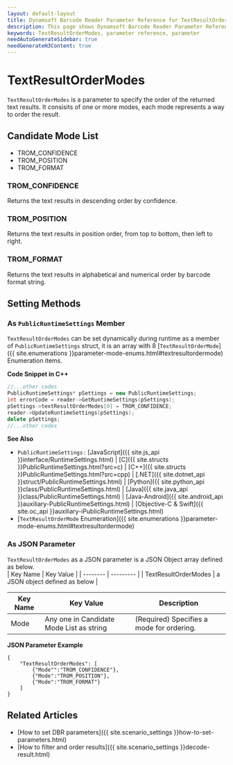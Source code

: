 ```yaml
---
layout: default-layout
title: Dynamsoft Barcode Reader Parameter Reference for TextResultOrderModes
description: This page shows Dynamsoft Barcode Reader Parameter Reference for TextResultOrderModes.
keywords: TextResultOrderModes, parameter reference, parameter
needAutoGenerateSidebar: true
needGenerateH3Content: true
---
```



# TextResultOrderModes 

`TextResultOrderModes` is a parameter to specify the order of the returned text results. It consisits of one or more modes, each mode represents a way to order the result.


## Candidate Mode List
- TROM_CONFIDENCE
- TROM_POSITION
- TROM_FORMAT


### TROM_CONFIDENCE
Returns the text results in descending order by confidence.

### TROM_POSITION
Returns the text results in position order, from top to bottom, then left to right.

### TROM_FORMAT
Returns the text results in alphabetical and numerical order by barcode format string.

    
## Setting Methods

### As `PublicRuntimeSettings` Member
`TextResultOrderModes` can be set dynamically during runtime as a member of `PublicRuntimeSettings` struct, it is an array with 8 [`TextResultOrderMode`]({{ site.enumerations }}parameter-mode-enums.html#textresultordermode) Enumeration items.


**Code Snippet in C++**
```cpp
//...other codes
PublicRuntimeSettings* pSettings = new PublicRuntimeSettings;
int errorCode = reader->GetRuntimeSettings(pSettings);
pSettings->textResultOrderModes[0] = TROM_CONFIDENCE;
reader->UpdateRuntimeSettings(pSettings);
delete pSettings;
//...other codes
```


**See Also**      
- `PublicRuntimeSettings:` [JavaScript]({{ site.js_api }}interface/RuntimeSettings.html) \| [C]({{ site.structs }}PublicRuntimeSettings.html?src=c) \| [C++]({{ site.structs }}PublicRuntimeSettings.html?src=cpp) \| [.NET]({{ site.dotnet_api }}struct/PublicRuntimeSettings.html) \| [Python]({{ site.python_api }}class/PublicRuntimeSettings.html) \| [Java]({{ site.java_api }}class/PublicRuntimeSettings.html) \| [Java-Android]({{ site.android_api }}auxiliary-PublicRuntimeSettings.html) \| [Objective-C & Swift]({{ site.oc_api }}auxiliary-iPublicRuntimeSettings.html)
- [`TextResultOrderMode` Enumeration]({{ site.enumerations }}parameter-mode-enums.html#textresultordermode)


### As JSON Parameter
`TextResultOrderModes` as a JSON parameter is a JSON Object array defined as below.   
| Key Name | Key Value |
| -------- | --------- | 
| TextResultOrderModes | a JSON object defined as below |


| Key Name | Key Value | Description |
| -------- | --------- | ----------- |
| Mode | Any one in Candidate Mode List as string | (Required) Specifies a mode for ordering.  |



**JSON Parameter Example**   
```
{
    "TextResultOrderModes": [
        {"Mode"":"TROM_CONFIDENCE"},
        {"Mode":"TROM_POSITION"},
        {"Mode":"TROM_FORMAT"}
    ]
}
```


<!--
## Impacts on Performance
### Speed
`TextResultOrderModes` has no influence on the Speed.

### Read Rate
`TextResultOrderModes` has no influence on the Read Rate.

### Accuracy
`TextResultOrderModes` has no influence on the Accuracy.

-->
## Related Articles
- [How to set DBR parameters]({{ site.scenario_settings }}how-to-set-parameters.html)
- [How to filter and order results]({{ site.scenario_settings }}decode-result.html)